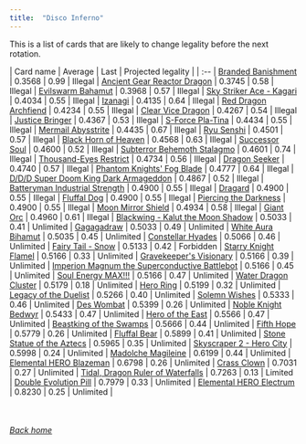 ```yaml
---
title:  "Disco Inferno"
---
```


This is a list of cards that are likely to change legality before the next rotation.

| Card name | Average | Last | Projected legality |
| :-- |
[Branded Banishment](https://db.ygoprodeck.com/card/?search=Branded%20Banishment) | 0.3568 | 0.99 | Illegal |
[Ancient Gear Reactor Dragon](https://db.ygoprodeck.com/card/?search=Ancient%20Gear%20Reactor%20Dragon) | 0.3745 | 0.58 | Illegal |
[Evilswarm Bahamut](https://db.ygoprodeck.com/card/?search=Evilswarm%20Bahamut) | 0.3968 | 0.57 | Illegal |
[Sky Striker Ace - Kagari](https://db.ygoprodeck.com/card/?search=Sky%20Striker%20Ace%20-%20Kagari) | 0.4034 | 0.55 | Illegal |
[Izanagi](https://db.ygoprodeck.com/card/?search=Izanagi) | 0.4135 | 0.64 | Illegal |
[Red Dragon Archfiend](https://db.ygoprodeck.com/card/?search=Red%20Dragon%20Archfiend) | 0.4234 | 0.55 | Illegal |
[Clear Vice Dragon](https://db.ygoprodeck.com/card/?search=Clear%20Vice%20Dragon) | 0.4267 | 0.54 | Illegal |
[Justice Bringer](https://db.ygoprodeck.com/card/?search=Justice%20Bringer) | 0.4367 | 0.53 | Illegal |
[S-Force Pla-Tina](https://db.ygoprodeck.com/card/?search=S-Force%20Pla-Tina) | 0.4434 | 0.55 | Illegal |
[Mermail Abysstrite](https://db.ygoprodeck.com/card/?search=Mermail%20Abysstrite) | 0.4435 | 0.67 | Illegal |
[Ryu Senshi](https://db.ygoprodeck.com/card/?search=Ryu%20Senshi) | 0.4501 | 0.57 | Illegal |
[Black Horn of Heaven](https://db.ygoprodeck.com/card/?search=Black%20Horn%20of%20Heaven) | 0.4568 | 0.63 | Illegal |
[Successor Soul](https://db.ygoprodeck.com/card/?search=Successor%20Soul) | 0.4600 | 0.52 | Illegal |
[Subterror Behemoth Stalagmo](https://db.ygoprodeck.com/card/?search=Subterror%20Behemoth%20Stalagmo) | 0.4601 | 0.74 | Illegal |
[Thousand-Eyes Restrict](https://db.ygoprodeck.com/card/?search=Thousand-Eyes%20Restrict) | 0.4734 | 0.56 | Illegal |
[Dragon Seeker](https://db.ygoprodeck.com/card/?search=Dragon%20Seeker) | 0.4740 | 0.57 | Illegal |
[Phantom Knights' Fog Blade](https://db.ygoprodeck.com/card/?search=Phantom%20Knights'%20Fog%20Blade) | 0.4777 | 0.64 | Illegal |
[D/D/D Super Doom King Dark Armageddon](https://db.ygoprodeck.com/card/?search=D/D/D%20Super%20Doom%20King%20Dark%20Armageddon) | 0.4867 | 0.52 | Illegal |
[Batteryman Industrial Strength](https://db.ygoprodeck.com/card/?search=Batteryman%20Industrial%20Strength) | 0.4900 | 0.55 | Illegal |
[Dragard](https://db.ygoprodeck.com/card/?search=Dragard) | 0.4900 | 0.55 | Illegal |
[Fluffal Dog](https://db.ygoprodeck.com/card/?search=Fluffal%20Dog) | 0.4900 | 0.55 | Illegal |
[Piercing the Darkness](https://db.ygoprodeck.com/card/?search=Piercing%20the%20Darkness) | 0.4900 | 0.55 | Illegal |
[Moon Mirror Shield](https://db.ygoprodeck.com/card/?search=Moon%20Mirror%20Shield) | 0.4934 | 0.58 | Illegal |
[Giant Orc](https://db.ygoprodeck.com/card/?search=Giant%20Orc) | 0.4960 | 0.61 | Illegal |
[Blackwing - Kalut the Moon Shadow](https://db.ygoprodeck.com/card/?search=Blackwing%20-%20Kalut%20the%20Moon%20Shadow) | 0.5033 | 0.41 | Unlimited |
[Gagagadraw](https://db.ygoprodeck.com/card/?search=Gagagadraw) | 0.5033 | 0.49 | Unlimited |
[White Aura Bihamut](https://db.ygoprodeck.com/card/?search=White%20Aura%20Bihamut) | 0.5035 | 0.45 | Unlimited |
[Constellar Hyades](https://db.ygoprodeck.com/card/?search=Constellar%20Hyades) | 0.5066 | 0.46 | Unlimited |
[Fairy Tail - Snow](https://db.ygoprodeck.com/card/?search=Fairy%20Tail%20-%20Snow) | 0.5133 | 0.42 | Forbidden |
[Starry Knight Flamel](https://db.ygoprodeck.com/card/?search=Starry%20Knight%20Flamel) | 0.5166 | 0.33 | Unlimited |
[Gravekeeper's Visionary](https://db.ygoprodeck.com/card/?search=Gravekeeper's%20Visionary) | 0.5166 | 0.39 | Unlimited |
[Imperion Magnum the Superconductive Battlebot](https://db.ygoprodeck.com/card/?search=Imperion%20Magnum%20the%20Superconductive%20Battlebot) | 0.5166 | 0.45 | Unlimited |
[Soul Energy MAX!!!](https://db.ygoprodeck.com/card/?search=Soul%20Energy%20MAX!!!) | 0.5166 | 0.47 | Unlimited |
[Water Dragon Cluster](https://db.ygoprodeck.com/card/?search=Water%20Dragon%20Cluster) | 0.5179 | 0.18 | Unlimited |
[Hero Ring](https://db.ygoprodeck.com/card/?search=Hero%20Ring) | 0.5199 | 0.32 | Unlimited |
[Legacy of the Duelist](https://db.ygoprodeck.com/card/?search=Legacy%20of%20the%20Duelist) | 0.5266 | 0.40 | Unlimited |
[Solemn Wishes](https://db.ygoprodeck.com/card/?search=Solemn%20Wishes) | 0.5333 | 0.46 | Unlimited |
[Des Wombat](https://db.ygoprodeck.com/card/?search=Des%20Wombat) | 0.5399 | 0.26 | Unlimited |
[Noble Knight Bedwyr](https://db.ygoprodeck.com/card/?search=Noble%20Knight%20Bedwyr) | 0.5433 | 0.47 | Unlimited |
[Hero of the East](https://db.ygoprodeck.com/card/?search=Hero%20of%20the%20East) | 0.5566 | 0.47 | Unlimited |
[Beastking of the Swamps](https://db.ygoprodeck.com/card/?search=Beastking%20of%20the%20Swamps) | 0.5666 | 0.44 | Unlimited |
[Fifth Hope](https://db.ygoprodeck.com/card/?search=Fifth%20Hope) | 0.5779 | 0.26 | Unlimited |
[Fluffal Bear](https://db.ygoprodeck.com/card/?search=Fluffal%20Bear) | 0.5899 | 0.41 | Unlimited |
[Stone Statue of the Aztecs](https://db.ygoprodeck.com/card/?search=Stone%20Statue%20of%20the%20Aztecs) | 0.5965 | 0.35 | Unlimited |
[Skyscraper 2 - Hero City](https://db.ygoprodeck.com/card/?search=Skyscraper%202%20-%20Hero%20City) | 0.5998 | 0.24 | Unlimited |
[Madolche Magileine](https://db.ygoprodeck.com/card/?search=Madolche%20Magileine) | 0.6199 | 0.44 | Unlimited |
[Elemental HERO Blazeman](https://db.ygoprodeck.com/card/?search=Elemental%20HERO%20Blazeman) | 0.6798 | 0.26 | Unlimited |
[Crass Clown](https://db.ygoprodeck.com/card/?search=Crass%20Clown) | 0.7031 | 0.27 | Unlimited |
[Tidal, Dragon Ruler of Waterfalls](https://db.ygoprodeck.com/card/?search=Tidal,%20Dragon%20Ruler%20of%20Waterfalls) | 0.7263 | 0.13 | Limited |
[Double Evolution Pill](https://db.ygoprodeck.com/card/?search=Double%20Evolution%20Pill) | 0.7979 | 0.33 | Unlimited |
[Elemental HERO Electrum](https://db.ygoprodeck.com/card/?search=Elemental%20HERO%20Electrum) | 0.8230 | 0.25 | Unlimited |

<br>

###### [Back home](index)